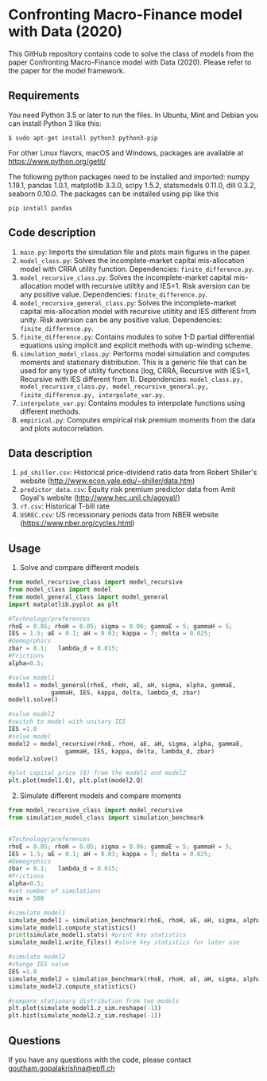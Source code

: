 # Confronting Macro-Finance model with Data (2020)
This GitHub repository contains code to solve the class of models from the paper Confronting Macro-Finance model with Data (2020). Please refer to the paper for the model framework. 

## Requirements
You need Python 3.5 or later to run the files. In Ubuntu, Mint and Debian you can install Python 3 like this:
```
$ sudo apt-get install python3 python3-pip 
```
For other Linux flavors, macOS and Windows, packages are available at
https://www.python.org/getit/

The following python packages need to be installed and imported: numpy 1.19.1, pandas 1.0.1, matplotlib 3.3.0, scipy 1.5.2, statsmodels 0.11.0, dill 0.3.2, seaborn 0.10.0. The packages can be installed using pip like this
```
pip install pandas
```

## Code description
1) ```main.py```: Imports the simulation file and plots main figures in the paper.
2) ```model_class.py```: Solves the incomplete-market capital mis-allocation model with CRRA utility function. Dependencies: ```finite_difference.py```. 
3) ```model_recursive_class.py```: Solves the incomplete-market capital mis-allocation model with recursive utiltity and IES=1. Risk aversion can be any positive value. Dependencies: ```finite_difference.py```.
4) ```model_recursive_general_class.py```: Solves the incomplete-market capital mis-allocation model with recursive utiltity and IES different from unity. Risk aversion can be any positive value. Dependencies: ```finite_difference.py```.
5) ```finite_difference.py```: Contains modules to solve 1-D partial differential equations using implicit and explicit methods with up-winding scheme. 
6) ```simulation_model_class.py```: Performs model simulation and computes moments and stationary distribution. This is a generic file that can be used for any type of utility functions (log, CRRA, Recursive with IES=1, Recursive with IES different from 1). Dependencies: ```model_class.py, model_recursive_class.py, model_recursive_general.py, finite_difference.py, interpolate_var.py```.
7) ```interpolate_var.py```: Contains modules to interpolate functions using different methods.
8) ```empirical.py```: Computes empirical risk premium moments from the data and plots autocorrelation. 


## Data description
1) ```pd_shiller.csv```: Historical price-dividend ratio data from Robert Shiller's website (http://www.econ.yale.edu/~shiller/data.htm)
2) ```predictor_data.csv```: Equity risk premium predictor data from Amit Goyal's website (http://www.hec.unil.ch/agoyal/)
3) ```rf.csv```: Historical T-bill rate 
4) ```USREC.csv```: US recessionary periods data from NBER website (https://www.nber.org/cycles.html)

## Usage
1) Solve and compare different models
```python
from model_recursive_class import model_recursive 
from model_class import model 
from model_general_class import model_general 
import matplotlib.pyplot as plt

#Technology/preferences	
rhoE = 0.05; rhoH = 0.05; sigma = 0.06; gammaE = 5; gammaH = 5; 
IES = 1.5; aE = 0.1; aH = 0.03; kappa = 7; delta = 0.025; 
#Demogrphics
zbar = 0.1;   lambda_d = 0.015;
#Frictions
alpha=0.5;

#solve model1
model1 = model_general(rhoE, rhoH, aE, aH, sigma, alpha, gammaE, 
			gammaH, IES, kappa, delta, lambda_d, zbar)
model1.solve()

#solve model2
#switch to model with unitary IES
IES =1.0
#solve model
model2 = model_recursive(rhoE, rhoH, aE, aH, sigma, alpha, gammaE, 
				gammaH, IES, kappa, delta, lambda_d, zbar)
model2.solve()

#plot capital price (Q) from the model1 and model2
plt.plot(model1.Q), plt.plot(model2.Q)
```
2) Simulate different models and compare moments
```python
from model_recursive_class import model_recursive 
from simulation_model_class import simulation_benchmark


#Technology/preferences	
rhoE = 0.05; rhoH = 0.05; sigma = 0.06; gammaE = 5; gammaH = 5; 
IES = 1.5; aE = 0.1; aH = 0.03; kappa = 7; delta = 0.025; 
#Demogrphics
zbar = 0.1;   lambda_d = 0.015;
#Frictions
alpha=0.5;
#set number of simulations
nsim = 500

#simulate model1
simulate_model1 = simulation_benchmark(rhoE, rhoH, aE, aH, sigma, alpha, gammaE, gammaH, IES, kappa, delta, lambda_d, zbar,utility, nsim)
simulate_model1.compute_statistics()
print(simulate_model1.stats) #print key statistics
simulate_model1.write_files() #store key statistics for later use

#simulate model2
#change IES value
IES =1.0
simulate_model2 = simulation_benchmark(rhoE, rhoH, aE, aH, sigma, alpha, gammaE, gammaH, IES, kappa, delta, lambda_d, zbar,utility, nsim)
simulate_model2.compute_statistics()

#compare stationary distribution from two models
plt.plot(simulate_model1.z_sim.reshape(-1)) 
plt.hist(simulate_model2.z_sim.reshape(-1))
```

## Questions
If you have any questions with the code, please contact goutham.gopalakrishna@epfl.ch
